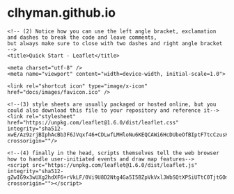 # clhyman.github.io
<!DOCTYPE html>
<html>
<head>
	<!--(1) This is the head section, where you set the title of the web page, link in any style sheets, 
	and link to any javascript files/libraries you want to use in the web map-->
	
	<!-- (2) Notice how you can use the left angle bracket, exclamation and dashes to break the code and leave comments, 
	but always make sure to close with two dashes and right angle bracket -->
	<title>Quick Start - Leaflet</title>

	<meta charset="utf-8" />
	<meta name="viewport" content="width=device-width, initial-scale=1.0">
	
	<link rel="shortcut icon" type="image/x-icon" href="docs/images/favicon.ico" />

	<!--(3) style sheets are usually packaged or hosted online, but you could also download this file to your repository and reference it-->
    <link rel="stylesheet" href="https://unpkg.com/leaflet@1.6.0/dist/leaflet.css" integrity="sha512-xwE/Az9zrjBIphAcBb3F6JVqxf46+CDLwfLMHloNu6KEQCAWi6HcDUbeOfBIptF7tcCzusKFjFw2yuvEpDL9wQ==" crossorigin=""/>
    
	<!--(4) finally in the head, scripts themselves tell the web browser how to handle user-initiated events and draw map features-->
	<script src="https://unpkg.com/leaflet@1.6.0/dist/leaflet.js" integrity="sha512-gZwIG9x3wUXg2hdXF6+rVkLF/0Vi9U8D2Ntg4Ga5I5BZpVkVxlJWbSQtXPSiUTtC0TjtGOmxa1AJPuV0CPthew==" crossorigin=""></script>


	
</head>
<body>


<!-- (5) a "div" is like a window; you're basically telling the browser to make a container here, size 600 by 400 -->
<div id="mapid" style="width: 800px; height: 600px;"></div>

<script>
//(6) when you are outside of the head and outside of functions, you can use just two slashes to leave single-line comments like this and you don't need to close

//(7) just below here you see "var," declaring mymap as a variable, then setting your map parameters. You can redefine features of a variable in your code as needed.
//    you could actually name this anything "mymap," "kevin," "hammercheese," et cetera, as long as you call it up the same way each time throughout the code
//(8) note that you might also see "const" used to identify variables in code, when you want a CONSTANT variable. Functionally, these will tend to work similarly in our work.
// (9) here you define the longitude, latitude, and zoom level of the user map when they load the page, then follow with the tile layer you want (here it is mapbox)
	
	
	var mymap = L.map('mapid').setView([40.819273, -96.702968], 16);
	L.tileLayer('https://{s}.tile.openstreetmap.org/{z}/{x}/{y}.png', {
		maxZoom: 19,
		attribution: 'Map data &copy; <a href="https://www.openstreetmap.org/">OpenStreetMap</a> contributors '
	}).addTo(mymap);
//(10) right above here, you see you're adding this tileset and setting the max zoom level of "mymap" 

//(11) this is how you define individual features on the map - a marker, a cirlce, a polygon. You could also call up a variable and point it to a hosted GIS file to load it in.
//(12) note that each popup has preloaded text here. You could also have a variable that points attributes in a dataset to populate a popup; we will do this in the future
	L.marker([40.819273, -96.702968]).addTo(mymap)
		.bindPopup("<b>Hello world!</b><br />I open automatically.").openPopup();

	L.circle([40.817, -96.71], 200, {
		color: 'green',
		fillColor: '#f03',
		fillOpacity: 0.5
	}).addTo(mymap).bindPopup("I am a circle.");
	//(13)notice that you can set the color of the outline by using major color names, as well as the fill color with hex codes


	L.polygon([
		[40.819803, -96.703767],
		[40.819787, -96.703247],
		[40.819588, -96.703754]
	]).addTo(mymap).bindPopup("I am a polygon.");
	//(14)three nodes - the above code is drawing is a triangle... you can add more nodes to the polygon by separating each with a comma

	//(15)here you could set the attributes of the popup instead of setting each to specific text
	var popup = L.popup();

	
		var LoveLibrary = {
    "type": "Feature",
    "properties": {
        "name": "Love Library",
        "amenity": "Library",
        "popupContent": "This is a library!"
    },
    "geometry": {
        "type": "Point",
        "coordinates": [-96.702572, 40.817804]
    }
};

//(16) you can also comment out mapped items if you do not want them to draw. note that the var reference above is still present but below i have turned off a layer
//	L.geoJSON(LoveLibrary,{}).addTo(mymap);

//(17) think about how you would write some pop up text into your Love Library layer. Look at how it is done above. Read online help. Ask your neighbor. There are multiple approaches!

</script>
